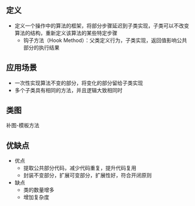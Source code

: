 ## 定义
- 定义一个操作中的算法的框架，将部分步骤延迟到子类实现，子类可以不改变算法的结构，重新定义该算法的某些特定步骤
  - 钩子方法（Hook Method）：父类定义行为，子类实现，返回值影响公共部分的执行结果
## 应用场景 
- 一次性实现算法不变的部分，将变化的部分留给子类实现
- 多个子类具有相同的方法，并且逻辑大致相同时

## 类图
补图-模板方法
## 优缺点
- 优点
  - 提取公共部分代码，减少代码重复，提升代码复用
  - 封装不变部分，扩展可变部分，扩展性好，符合开闭原则
- 缺点
  - 类的数量增多
  - 增加复杂度



